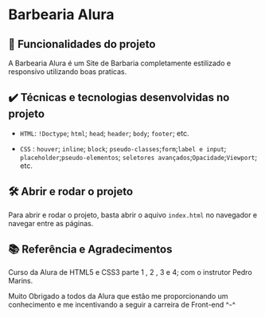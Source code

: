 # Barbearia Alura

## 🔨 Funcionalidades do projeto

A Barbearia Alura é um Site de Barbaria completamente estilizado e responsivo utilizando boas praticas.

## ✔️ Técnicas e tecnologias desenvolvidas no projeto

- `HTML`: `!Doctype`; `html`; `head`; `header`; `body`; `footer`; etc.

- `CSS` : `houver`; `inline`; `block`; `pseudo-classes`;`form`;`label e input`; `placeholder`;`pseudo-elementos`;
`seletores avançados`;`Opacidade`;`Viewport`; etc.

## 🛠️ Abrir e rodar o projeto

Para abrir e rodar o projeto, basta abrir o aquivo `index.html` no navegador e navegar entre as páginas.

## 📚 Referência e Agradecimentos 

Curso da Alura de
HTML5 e CSS3 parte 1 , 2 , 3 e 4; com o instrutor Pedro Marins.

Muito Obrigado a todos da Alura que estão me proporcionando um conhecimento e me incentivando a seguir a carreira de Front-end ^-^

